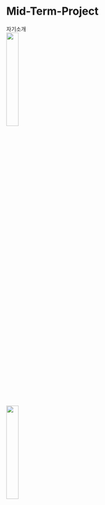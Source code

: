 # Mid-Term-Project
자기소개  
<img width="25%" src="https://user-images.githubusercontent.com/65756984/167129109-976c7cbd-ddac-4280-a476-c35a3dc58c50.jpg"/>  
<img width="25%" src="https://user-images.githubusercontent.com/65756984/167130243-13fa5a46-dd06-4260-924f-44b4ad159f58.jpg"/> 

